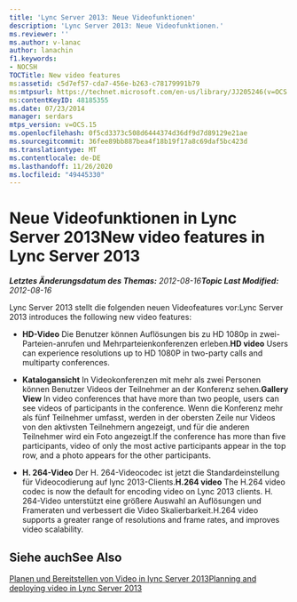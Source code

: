 ```yaml
---
title: 'Lync Server 2013: Neue Videofunktionen'
description: 'Lync Server 2013: Neue Videofunktionen.'
ms.reviewer: ''
ms.author: v-lanac
author: lanachin
f1.keywords:
- NOCSH
TOCTitle: New video features
ms:assetid: c5d7ef57-cda7-456e-b263-c78179991b79
ms:mtpsurl: https://technet.microsoft.com/en-us/library/JJ205246(v=OCS.15)
ms:contentKeyID: 48185355
ms.date: 07/23/2014
manager: serdars
mtps_version: v=OCS.15
ms.openlocfilehash: 0f5cd3373c508d6444374d36df9d7d89129e21ae
ms.sourcegitcommit: 36fee89bb887bea4f18b19f17a8c69daf5bc423d
ms.translationtype: MT
ms.contentlocale: de-DE
ms.lasthandoff: 11/26/2020
ms.locfileid: "49445330"
---
```

# <a name="new-video-features-in-lync-server-2013"></a><span data-ttu-id="b4458-103">Neue Videofunktionen in Lync Server 2013</span><span class="sxs-lookup"><span data-stu-id="b4458-103">New video features in Lync Server 2013</span></span>

<div data-xmlns="http://www.w3.org/1999/xhtml">

<div class="topic" data-xmlns="http://www.w3.org/1999/xhtml" data-msxsl="urn:schemas-microsoft-com:xslt" data-cs="https://msdn.microsoft.com/">

<div data-asp="https://msdn2.microsoft.com/asp">



</div>

<div id="mainSection">

<div id="mainBody"><span data-ttu-id="b4458-104">

<span> </span></span><span class="sxs-lookup"><span data-stu-id="b4458-104">

<span> </span></span></span>

<span data-ttu-id="b4458-105">_**Letztes Änderungsdatum des Themas:** 2012-08-16_</span><span class="sxs-lookup"><span data-stu-id="b4458-105">_**Topic Last Modified:** 2012-08-16_</span></span>

<span data-ttu-id="b4458-106">Lync Server 2013 stellt die folgenden neuen Videofeatures vor:</span><span class="sxs-lookup"><span data-stu-id="b4458-106">Lync Server 2013 introduces the following new video features:</span></span>

  - <span data-ttu-id="b4458-107">**HD-Video**   Die Benutzer können Auflösungen bis zu HD 1080p in zwei-Parteien-anrufen und Mehrparteienkonferenzen erleben.</span><span class="sxs-lookup"><span data-stu-id="b4458-107">**HD video**   Users can experience resolutions up to HD 1080P in two-party calls and multiparty conferences.</span></span>

  - <span data-ttu-id="b4458-108">**Katalogansicht**   In Videokonferenzen mit mehr als zwei Personen können Benutzer Videos der Teilnehmer an der Konferenz sehen.</span><span class="sxs-lookup"><span data-stu-id="b4458-108">**Gallery View**   In video conferences that have more than two people, users can see videos of participants in the conference.</span></span> <span data-ttu-id="b4458-109">Wenn die Konferenz mehr als fünf Teilnehmer umfasst, werden in der obersten Zeile nur Videos von den aktivsten Teilnehmern angezeigt, und für die anderen Teilnehmer wird ein Foto angezeigt.</span><span class="sxs-lookup"><span data-stu-id="b4458-109">If the conference has more than five participants, video of only the most active participants appear in the top row, and a photo appears for the other participants.</span></span>

  - <span data-ttu-id="b4458-110">**H. 264-Video**   Der H. 264-Videocodec ist jetzt die Standardeinstellung für Videocodierung auf lync 2013-Clients.</span><span class="sxs-lookup"><span data-stu-id="b4458-110">**H.264 video**   The H.264 video codec is now the default for encoding video on Lync 2013 clients.</span></span> <span data-ttu-id="b4458-111">H. 264-Video unterstützt eine größere Auswahl an Auflösungen und Frameraten und verbessert die Video Skalierbarkeit.</span><span class="sxs-lookup"><span data-stu-id="b4458-111">H.264 video supports a greater range of resolutions and frame rates, and improves video scalability.</span></span>

<div>

## <a name="see-also"></a><span data-ttu-id="b4458-112">Siehe auch</span><span class="sxs-lookup"><span data-stu-id="b4458-112">See Also</span></span>


[<span data-ttu-id="b4458-113">Planen und Bereitstellen von Video in lync Server 2013</span><span class="sxs-lookup"><span data-stu-id="b4458-113">Planning and deploying video in Lync Server 2013</span></span>](lync-server-2013-planning-and-deploying-video.md)  
  

<span data-ttu-id="b4458-114"></div>

</div>

<span> </span>

</div>

</div>

</span><span class="sxs-lookup"><span data-stu-id="b4458-114"></div>

</div>

<span> </span>

</div>

</div>

</span></span></div>

